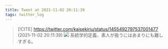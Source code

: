 ```yaml
---
title: Tweet at 2021-11-02 20:11:39
tags: twitter_log
---
```


> [!CITE] https://twitter.com/kaisekiriu/status/1455492797537001477 (2021-11-02 20:11:39)
> ![](https://twitter.com/kaisekiriu/status/1455492797537001477)
> 系統学的定義、素人が扱うにはあまりにも難しすぎる。
